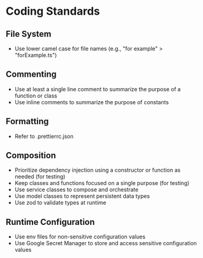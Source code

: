# Coding Standards

## File System

- Use lower camel case for file names (e.g., "for example" > "forExample.ts")

## Commenting

- Use at least a single line comment to summarize the purpose of a function or class
- Use inline comments to summarize the purpose of constants

## Formatting

- Refer to .prettierrc.json

## Composition

- Prioritize dependency injection using a constructor or function as needed (for testing)
- Keep classes and functions focused on a single purpose (for testing)
- Use service classes to compose and orchestrate
- Use model classes to represent persistent data types
- Use zod to validate types at runtime

## Runtime Configuration

- Use env files for non-sensitive configuration values
- Use Google Secret Manager to store and access sensitive configuration values
